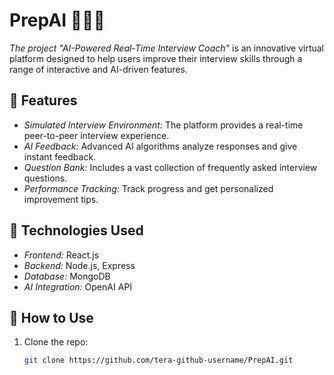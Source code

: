 # PrepAI 🤖🧑‍💼  

*The project "AI-Powered Real-Time Interview Coach"* is an innovative virtual platform designed to help users improve their interview skills through a range of interactive and AI-driven features.  

## 🌟 Features  

- *Simulated Interview Environment:* The platform provides a real-time peer-to-peer interview experience.  
- *AI Feedback:* Advanced AI algorithms analyze responses and give instant feedback.  
- *Question Bank:* Includes a vast collection of frequently asked interview questions.  
- *Performance Tracking:* Track progress and get personalized improvement tips.  

## 🚀 Technologies Used  

- *Frontend:* React.js  
- *Backend:* Node.js, Express  
- *Database:* MongoDB  
- *AI Integration:* OpenAI API  

## 📌 How to Use  

1. Clone the repo:  
   ```bash
   git clone https://github.com/tera-github-username/PrepAI.git
